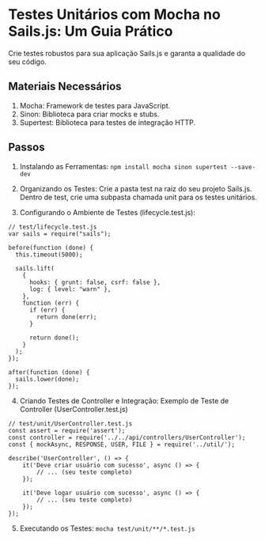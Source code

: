 # Testes Unitários com Mocha no Sails.js: Um Guia Prático
Crie testes robustos para sua aplicação Sails.js e garanta a qualidade do seu código.

## Materiais Necessários
1. Mocha: Framework de testes para JavaScript.
2. Sinon: Biblioteca para criar mocks e stubs.
3. Supertest: Biblioteca para testes de integração HTTP.

## Passos
1. Instalando as Ferramentas:
`npm install mocha sinon supertest --save-dev`
2. Organizando os Testes:
Crie a pasta test na raiz do seu projeto Sails.js.
Dentro de test, crie uma subpasta chamada unit para os testes unitários.

3. Configurando o Ambiente de Testes (lifecycle.test.js):
```
// test/lifecycle.test.js
var sails = require("sails");

before(function (done) {
  this.timeout(5000);

  sails.lift(
    {
      hooks: { grunt: false, csrf: false },
      log: { level: "warn" },
    },
    function (err) {
      if (err) {
        return done(err);
      }

      return done();
    }
  );
});

after(function (done) {
  sails.lower(done);
});
```

4. Criando Testes de Controller e Integração:
Exemplo de Teste de Controller (UserController.test.js)
```
// test/unit/UserController.test.js
const assert = require('assert');
const controller = require('../../api/controllers/UserController');
const { mockAsync, RESPONSE, USER, FILE } = require('../util/');

describe('UserController', () => {
    it('Deve criar usuário com sucesso', async () => {
        // ... (seu teste completo)
    });

    it('Deve logar usuário com sucesso', async () => {
        // ... (seu teste completo)
    });
});
```

5. Executando os Testes:
`mocha test/unit/**/*.test.js`